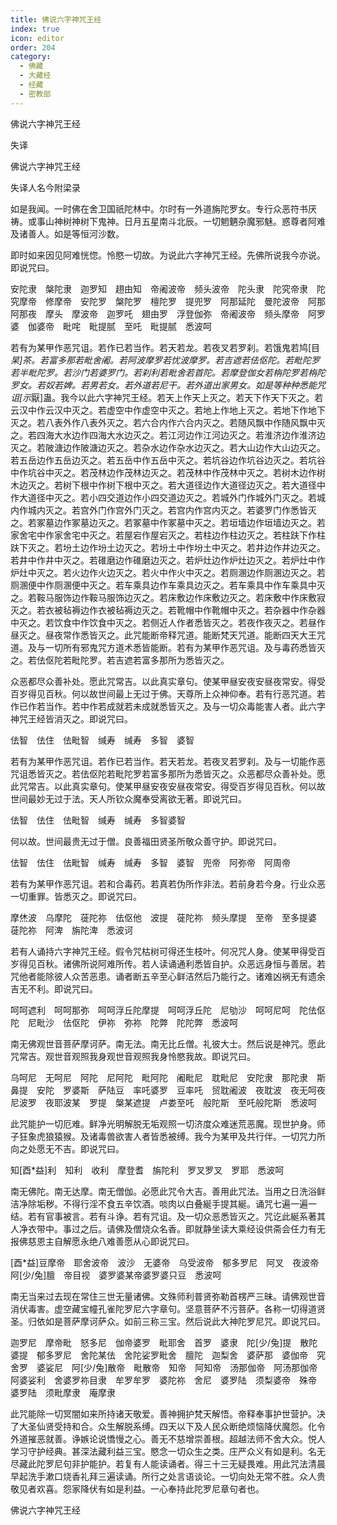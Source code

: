 ```yaml
---
title: 佛说六字神咒王经
index: true
icon: editor
order: 204
category:
  - 佛藏
  - 大藏经
  - 经藏
  - 密教部
---
```


  佛说六字神咒王经  

失译  

佛说六字神咒王经  

失译人名今附梁录  

如是我闻。一时佛在舍卫国祇陀林中。尔时有一外道旃陀罗女。专行众恶符书厌祷。或事山神树神树下鬼神。日月五星南斗北辰。一切魍魉杂魔邪魅。惑尊者阿难及诸善人。如是等恒河沙数。  

即时如来因见阿难恍惚。怜愍一切故。为说此六字神咒王经。先佛所说我今亦说。即说咒曰。  

安陀隶　槃陀隶　迦罗知　趐由知　帝阇波帝　频头波帝　陀头隶　陀究帝隶　陀究摩帝　修摩帝　安陀罗　槃陀罗　檀陀罗　提兜罗　阿那延陀　曼陀波帝　阿那　阿那夜　摩头　摩波帝　迦罗吒　翅由罗　浮登伽弥　帝阇波帝　频头摩帝　阿罗婆　伽婆帝　毗咤　毗提腻　至吒　毗提腻　悉波呵  

若有为某甲作恶咒诅。若作已若当作。若天若龙。若夜叉若罗刹。若饿鬼若鸠[目*杲]茶。若富多那若毗舍阇。若阿波摩罗若忧波摩罗。若吉遮若佉伛陀。若毗陀罗若半毗陀罗。若沙门若婆罗门。若刹利若毗舍若首陀。若摩登伽女若栴陀罗若栴陀罗女。若奴若婢。若男若女。若外道若尼干。若外道出家男女。如是等种种悉能咒诅[示*厭]蛊。我今以此六字神咒王经。若天上作天上灭之。若天下作天下灭之。若云汉中作云汉中灭之。若虚空中作虚空中灭之。若地上作地上灭之。若地下作地下灭之。若八表外作八表外灭之。若六合内作六合内灭之。若随风飘中作随风飘中灭之。若四海大水边作四海大水边灭之。若江河边作江河边灭之。若淮济边作淮济边灭之。若陂溏边作陂溏边灭之。若杂水边作杂水边灭之。若大山边作大山边灭之。若五岳边作五岳边灭之。若五岳中作五岳中灭之。若坑谷边作坑谷边灭之。若坑谷中作坑谷中灭之。若茂林边作茂林边灭之。若茂林中作茂林中灭之。若树木边作树木边灭之。若树下根中作树下根中灭之。若大道径边作大道径边灭之。若大道径中作大道径中灭之。若小四交道边作小四交道边灭之。若城外门作城外门灭之。若城内作城内灭之。若宫外门作宫外门灭之。若宫内作宫内灭之。若婆罗门作悉皆灭之。若冢墓边作冢墓边灭之。若冢墓中作冢墓中灭之。若垣墙边作垣墙边灭之。若家舍宅中作家舍宅中灭之。若屋宕作屋宕灭之。若柱边作柱边灭之。若柱趺下作柱趺下灭之。若坋土边作坋土边灭之。若坋土中作坋土中灭之。若井边作井边灭之。若井中作井中灭之。若碓磨边作碓磨边灭之。若炉灶边作炉灶边灭之。若炉灶中作炉灶中灭之。若火边作火边灭之。若火中作火中灭之。若厕溷边作厕溷边灭之。若厕溷便中作厕溷便中灭之。若车乘具边作车乘具边灭之。若车乘具中作车乘具中灭之。若鞍马服饰边作鞍马服饰边灭之。若床敷边作床敷边灭之。若床敷中作床敷寂灭之。若衣被毡褥边作衣被毡褥边灭之。若靴帽中作靴帽中灭之。若杂器中作杂器中灭之。若饮食中作饮食中灭之。若侧近人作者悉皆灭之。若夜作夜灭之。若昼作昼灭之。昼夜常作悉皆灭之。此咒能断帝释咒道。能断梵天咒道。能断四天大王咒道。及与一切所有邪鬼咒方道术悉皆能断。若有为某甲作恶咒诅。及与毒药悉皆灭之。若佉伛陀若毗陀罗。若吉遮若富多那所为悉皆灭之。  

众恶都尽众善补处。愿此咒常吉。以此真实章句。使某甲昼安夜安昼夜常安。得受百岁得见百秋。何以故世间最上无过于佛。天尊所上众神仰奉。若有行恶咒道。若作已作若当作。若中作若成就若未成就悉皆灭之。及与一切众毒能害人者。此六字神咒王经皆消灭之。即说咒曰。  

佉智　佉住　佉毗智　缄寿　缄寿　多智　婆智  

若有为某甲作恶咒诅。若作已若当作。若天若龙。若夜叉若罗刹。及与一切能作恶咒诅悉皆灭之。若佉伛陀若毗陀罗若富多那所为悉皆灭之。众恶都尽众善补处。愿此咒常吉。以此真实章句。使某甲昼安夜安昼夜常安。得受百岁得见百秋。何以故世间最妙无过于法。天人所钦众魔奉受离欲无著。即说咒曰。  

佉智　佉住　佉毗智　缄寿　缄寿　多智婆智  

何以故。世间最贵无过于僧。良善福田贤圣所敬众善守护。即说咒曰。  

佉智　佉住　佉毗智　缄寿　缄寿　多智　婆智　兜帝　阿弥帝　阿周帝  

若有为某甲作恶咒诅。若和合毒药。若真若伪所作非法。若前身若今身。行业众恶一切重罪。皆悉灭之。即说咒曰。  

摩烋波　乌摩陀　蓰陀祢　佉伛他　波提　蓰陀祢　频头摩提　至帝　至多提婆　蓰陀祢　阿渒　旃陀渒　悉波诃  

若有人诵持六字神咒王经。假令咒枯树可得还生枝叶。何况咒人身。使某甲得受百岁得见百秋。诸佛所说阿难所传。若人读诵通利悉皆自护。众恶远身恒与善居。若咒他者能除彼人众苦恶患。诵者断五辛至心鲜洁然后乃能行之。诸难凶祸无有遗余吉无不利。即说咒曰。  

呵呵遮利　呵呵那弥　呵呵浮丘陀摩提　呵呵浮丘陀　尼劬沙　呵呵尼呵　陀佉伛陀　尼毗沙　佉伛陀　伊祢　弥祢　陀弊　陀陀弊　悉波呵  

南无佛观世音菩萨摩诃萨。南无法。南无比丘僧。礼彼大士。然后说是神咒。愿此咒常吉。观世音观照我身观世音观照我身怜愍我故。即说咒曰。  

乌呵尼　无呵尼　阿陀　尼阿陀　毗阿陀　阇毗尼　耽毗尼　安陀隶　那陀隶　斯鼻提　安陀　罗婆斯　萨陆豆　率吒婆罗　豆率吒　贸耽阇波　夜耽波　夜无呵夜　尼波罗　夜耶波某　罗提　槃某遮提　卢娄至吒　般陀斯　至吒般陀斯　悉波呵  

此咒能护一切厄难。鲜净光明解脱无垢观照一切济度众难迷荒恶魔。现世护身。师子狂象虎狼猿猴。及诸毒兽欲害人者皆悉被缚。我今为某甲及共行伴。一切咒力所向之处愿无不吉。即说咒曰。  

知[酉*益]利　知利　收利　摩登耆　旃陀利　罗叉罗叉　罗耶　悉波呵  

南无佛陀。南无达摩。南无僧伽。必愿此咒令大吉。善用此咒法。当用之日洗浴鲜洁净除垢秽。不得行淫不食五辛饮酒。啖肉以白叠綖手提其綖。诵咒七遍一遍一结。若有官事被言。若有斗诤。若有咒诅。及一切众恶悉皆灭之。咒讫此綖系著其人净衣带中。事过之后。请佛及僧烧众名香。即就静坐读大乘经设供斋会任力有无报佛慈恩主自解愿永绝八难善愿从心即说咒曰。  

[酉*益]豆摩帝　耶舍波帝　波沙　无婆帝　乌受波帝　郁多罗尼　阿叉　夜波帝　阿[少/兔]膻　帝目视　婆罗婆某帝婆罗婆只豆　悉波呵  

南无当来过去现在常住三世无量诸佛。文殊师利普贤弥勒首楞严三昧。请佛观世音消伏毒害。虚空藏宝幢孔雀陀罗尼六字章句。坚意菩萨不污菩萨。各称一切得道贤圣。归依如是菩萨摩诃萨众。如前三称三宝。然后说此大神陀罗尼咒。即说咒曰。  

迦罗尼　摩帝毗　怒多尼　伽帝婆罗　毗耶舍　首罗　婆隶　陀[少/兔]提　散陀婆提　郁多罗尼　舍陀某佉　舍陀娑罗毗舍　膻陀　迦梨舍　婆萨那　婆伽帝　究舍罗　婆娑尼　阿[少/兔]散帝　毗散帝　知帝　阿知帝　汤那伽帝　阿汤那伽帝　阿婆娑利　舍婆罗祢目隶　牟罗牟罗　婆陀祢　舍尼　婆罗陆　须梨婆帝　殊帝　婆罗陆　须毗摩隶　庵摩隶  

此咒能除一切冥闇如来所持诸天敬爱。善神拥护梵天解悟。帝释奉事护世营护。决了大圣仙贤受持和合。众生解脱系缚。四天以下及人民众断绝烦恼降伏魔怨。化令外道摧恶就善。诤嫉论说憍慢之心。善无不慈增崇善根。超越法师不舍大众。悦人学习守护经典。甚深法藏利益三宝。愍念一切众生之类。庄严众义有如是利。名无尽藏此陀罗尼句非护能护。若复有人能读诵者。得三十三无疑畏难。用此咒法清晨早起洗手漱口烧香礼拜三遍读诵。所行之处言语谈论。一切向处无常不胜。众人贵敬见者欢喜。怨家降伏有如是利益。一心奉持此陀罗尼章句者也。  

佛说六字神咒王经  
